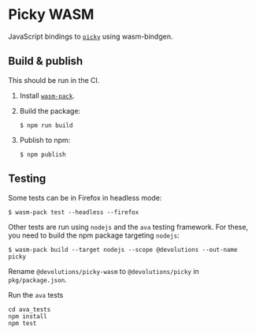 # Picky WASM

JavaScript bindings to [`picky`](https://github.com/Devolutions/picky-rs/tree/master/picky) using wasm-bindgen.

## Build & publish

This should be run in the CI.

1. Install [`wasm-pack`](https://rustwasm.github.io/wasm-pack/installer/).

2. Build the package: 

    ```
    $ npm run build
    ```

3. Publish to npm:

    ```
    $ npm publish
    ```

## Testing

Some tests can be in Firefox in headless mode:

```
$ wasm-pack test --headless --firefox
```

Other tests are run using `nodejs` and the `ava` testing framework.
For these, you need to build the npm package targeting `nodejs`:

```
$ wasm-pack build --target nodejs --scope @devolutions --out-name picky
```

Rename `@devolutions/picky-wasm` to `@devolutions/picky` in `pkg/package.json`.

Run the `ava` tests

```
cd ava_tests
npm install
npm test
```
